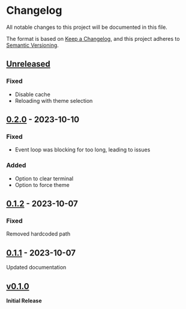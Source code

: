 # Changelog
All notable changes to this project will be documented in this file.

The format is based on [Keep a Changelog](https://keepachangelog.com/en/1.0.0/),
and this project adheres to [Semantic Versioning](https://semver.org/spec/v2.0.0.html).

## [Unreleased]
### Fixed
- Disable cache
- Reloading with theme selection

## [0.2.0] - 2023-10-10
### Fixed
- Event loop was blocking for too long, leading to issues

### Added
- Option to clear terminal
- Option to force theme

## [0.1.2] - 2023-10-07
### Fixed
Removed hardcoded path

## [0.1.1] - 2023-10-07
Updated documentation

## [v0.1.0] 
**Initial Release**

[unreleased]: https://github.com/ModProg/watchdoc/compare/v0.2.0...HEAD
[0.2.0]: https://github.com/ModProg/watchdoc/compare/v0.1.2...v0.2.0
[0.1.2]: https://github.com/ModProg/watchdoc/compare/v0.1.1...v0.1.2
[0.1.1]: https://github.com/ModProg/watchdoc/compare/v0.1.0...v0.1.1
[v0.1.0]: https://github.com/ModProg/watchdoc/tree/v0.1.0
